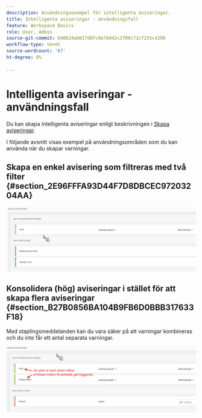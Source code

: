 ```yaml
---
description: Användningsexempel för intelligenta aviseringar.
title: Intelligenta aviseringar - användningsfall
feature: Workspace Basics
role: User, Admin
source-git-commit: 640624ab017d8fc0e7b942c2f00c71cf255c4296
workflow-type: tm+mt
source-wordcount: '67'
ht-degree: 0%

---
```


# Intelligenta aviseringar - användningsfall

Du kan skapa intelligenta aviseringar enligt beskrivningen i [Skapa aviseringar](/help/components/c-intelligent-alerts/alert-builder.md).

I följande avsnitt visas exempel på användningsområden som du kan använda när du skapar varningar.

## Skapa en enkel avisering som filtreras med två filter {#section_2E96FFFA93D44F7D8DBCEC97203204AA}

<!-- 

Update screenshots for better readability.

 -->

![](assets/alerts_example1.png)



## Konsolidera (hög) aviseringar i stället för att skapa flera aviseringar {#section_B27B0856BA104B9FB6D0BBB317633F18}

Med staplingsmeddelanden kan du vara säker på att varningar kombineras och du inte får ett antal separata varningar.

![](assets/alerts_example2.png)
